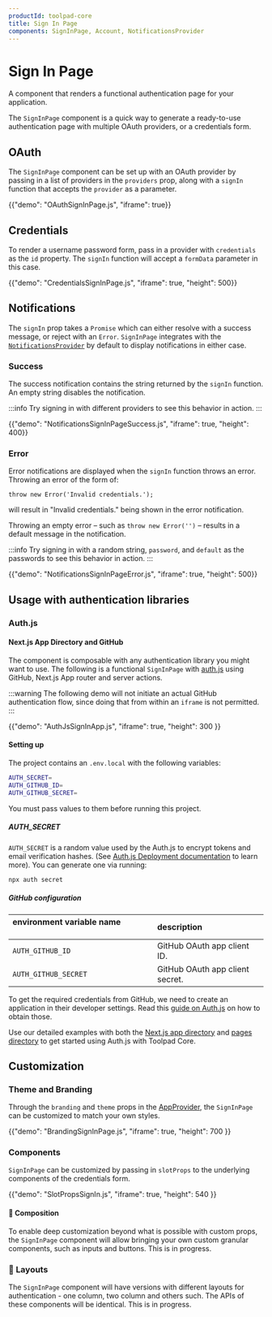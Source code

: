 ```yaml
---
productId: toolpad-core
title: Sign In Page
components: SignInPage, Account, NotificationsProvider
---
```


# Sign In Page

<p class="description">A component that renders a functional authentication page for your application.</p>

The `SignInPage` component is a quick way to generate a ready-to-use authentication page with multiple OAuth providers, or a credentials form.

## OAuth

The `SignInPage` component can be set up with an OAuth provider by passing in a list of providers in the `providers` prop, along with a `signIn` function that accepts the `provider` as a parameter.

{{"demo": "OAuthSignInPage.js", "iframe": true}}

## Credentials

To render a username password form, pass in a provider with `credentials` as the `id` property. The `signIn` function will accept a `formData` parameter in this case.

{{"demo": "CredentialsSignInPage.js", "iframe": true, "height": 500}}

## Notifications

The `signIn` prop takes a `Promise` which can either resolve with a success message, or reject with an `Error`. `SignInPage` integrates with the [`NotificationsProvider`](/toolpad/core/react-use-notifications/) by default to display notifications in either case.

### Success

The success notification contains the string returned by the `signIn` function. An empty string disables the notification.

:::info
Try signing in with different providers to see this behavior in action.
:::

{{"demo": "NotificationsSignInPageSuccess.js", "iframe": true, "height": 400}}

### Error

Error notifications are displayed when the `signIn` function throws an error. Throwing an error of the form of:

```tsx
throw new Error('Invalid credentials.');
```

will result in "Invalid credentials." being shown in the error notification.

Throwing an empty error – such as `throw new Error('')` – results in a default message in the notification.

:::info
Try signing in with a random string, `password`, and `default` as the passwords to see this behavior in action.
:::

{{"demo": "NotificationsSignInPageError.js", "iframe": true, "height": 500}}

## Usage with authentication libraries

### Auth.js

#### Next.js App Directory and GitHub

The component is composable with any authentication library you might want to use. The following is a functional `SignInPage` with [auth.js](https://authjs.dev/) using GitHub, Next.js App router and server actions.

:::warning
The following demo will not initiate an actual GitHub authentication flow, since doing that from within an `iframe` is not permitted.
:::

{{"demo": "AuthJsSignInApp.js", "iframe": true, "height": 300 }}

#### Setting up

The project contains an `.env.local` with the following variables:

```bash
AUTH_SECRET=
AUTH_GITHUB_ID=
AUTH_GITHUB_SECRET=
```

You must pass values to them before running this project.

##### AUTH_SECRET

`AUTH_SECRET` is a random value used by the Auth.js to encrypt tokens and email verification hashes. (See [Auth.js Deployment documentation](https://authjs.dev/getting-started/deployment) to learn more). You can generate one via running:

```bash
npx auth secret
```

##### GitHub configuration

| environment variable name &nbsp;&nbsp;&nbsp;&nbsp;&nbsp;&nbsp;&nbsp;&nbsp;&nbsp;&nbsp;&nbsp;&nbsp;&nbsp;&nbsp;&nbsp;&nbsp;&nbsp;&nbsp;&nbsp;&nbsp;&nbsp; | description                     |
| :------------------------------------------------------------------------------------------------------------------------------------------------------- | :------------------------------ |
| `AUTH_GITHUB_ID`                                                                                                                                         | GitHub OAuth app client ID.     |
| `AUTH_GITHUB_SECRET`                                                                                                                                     | GitHub OAuth app client secret. |

To get the required credentials from GitHub, we need to create an application in their developer settings. Read this [guide on Auth.js](https://authjs.dev/guides/configuring-github) on how to obtain those.

Use our detailed examples with both the [Next.js app directory](https://github.com/mui/mui-toolpad/tree/master/examples/core-auth-nextjs/) and [pages directory](https://github.com/mui/mui-toolpad/tree/master/examples/core-auth-nextjs-pages/) to get started using Auth.js with Toolpad Core.

## Customization

### Theme and Branding

Through the `branding` and `theme` props in the [AppProvider](https://mui.com/toolpad/core/react-app-provider/), the `SignInPage` can be customized to match your own styles.

{{"demo": "BrandingSignInPage.js", "iframe": true, "height": 700 }}

### Components

`SignInPage` can be customized by passing in `slotProps` to the underlying components of the credentials form.

{{"demo": "SlotPropsSignIn.js", "iframe": true, "height": 540 }}

#### 🚧 Composition

To enable deep customization beyond what is possible with custom props, the `SignInPage` component will allow bringing your own custom granular components, such as inputs and buttons. This is in progress.

### 🚧 Layouts

The `SignInPage` component will have versions with different layouts for authentication - one column, two column and others such. The APIs of these components will be identical. This is in progress.
